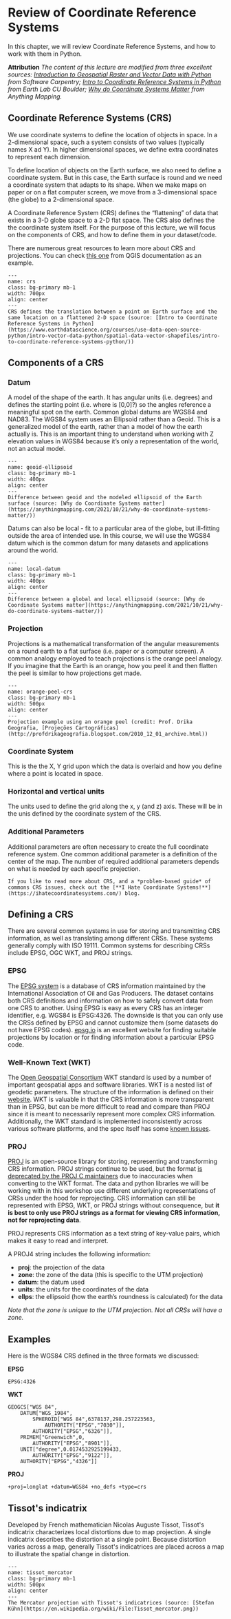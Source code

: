 # Review of Coordinate Reference Systems

In this chapter, we will review Coordinate Reference Systems, and how to work with them in Python. 

**Attribution**
*The content of this lecture are modified from three excellent sources: [Introduction to Geospatial Raster and Vector Data with Python](https://carpentries-incubator.github.io/geospatial-python/03-crs.html) from Software Carpentry; [Intro to Coordinate Reference Systems in Python](https://www.earthdatascience.org/courses/use-data-open-source-python/intro-vector-data-python/spatial-data-vector-shapefiles/intro-to-coordinate-reference-systems-python/) from Earth Lab CU Boulder; [Why do Coordinate Systems Matter](https://anythingmapping.com/2021/10/21/why-do-coordinate-systems-matter/) from Anything Mapping.*

## Coordinate Reference Systems (CRS)

We use coordinate systems to define the location of objects in space. In a 2-dimensional space, such a system consists of two values (typically names X ad Y). In higher dimensional spaces, we define extra coordinates to represent each dimension. 

To define location of objects on the Earth surface, we also need to define a coordinate system. But in this case, the Earth surface is round and we need a coordinate system that adapts to its shape. When we make maps on paper or on a flat computer screen, we move from a 3-dimensional space (the globe) to a 2-dimensional space. 

A Coordinate Reference System (CRS) defines the “flattening” of data that exists in a 3-D globe space to a 2-D flat space. The CRS also defines the the coordinate system itself. For the purpose of this lecture, we will focus on the components of CRS, and how to define them in your dataset/code. 

There are numerous great resources to learn more about CRS and projections. You can check [this one](https://docs.qgis.org/3.28/en/docs/gentle_gis_introduction/coordinate_reference_systems.html) from QGIS documentation as an example. 

```{figure} ../lectures/figures/what-is-a-crs.png
---
name: crs
class: bg-primary mb-1
width: 700px
align: center
---
CRS defines the translation between a point on Earth surface and the same location on a flattened 2-D space (source: [Intro to Coordinate Reference Systems in Python](https://www.earthdatascience.org/courses/use-data-open-source-python/intro-vector-data-python/spatial-data-vector-shapefiles/intro-to-coordinate-reference-systems-python/)) 
```

## Components of a CRS

### Datum 

A model of the shape of the earth. It has angular units (i.e. degrees) and defines the starting point (i.e. where is [0,0]?) so the angles reference a meaningful spot on the earth. Common global datums are WGS84 and NAD83. The WGS84 system uses an Ellipsoid rather than a Geoid. This is a generalized model of the earth, rather than a model of how the earth actually is. This is an important thing to understand when working with Z elevation values in WGS84 because it’s only a representation of the world, not an actual model.

```{figure} ../lectures/figures/geoid-ellipsoid.png
---
name: geoid-ellipsoid
class: bg-primary mb-1
width: 400px
align: center
---
Difference between geoid and the modeled ellipsoid of the Earth surface (source: [Why do Coordinate Systems matter](https://anythingmapping.com/2021/10/21/why-do-coordinate-systems-matter/)) 
```

Datums can also be local - fit to a particular area of the globe, but ill-fitting outside the area of intended use. In this course, we will use the WGS84 datum which is the common datum for many datasets and applications around the world. 


```{figure} ../lectures/figures/local-datum.png
---
name: local-datum
class: bg-primary mb-1
width: 400px
align: center
---
Difference between a global and local ellipsoid (source: [Why do Coordinate Systems matter](https://anythingmapping.com/2021/10/21/why-do-coordinate-systems-matter/)) 
```


### Projection

Projections is a mathematical transformation of the angular measurements on a round earth to a flat surface (i.e. paper or a computer screen). A common analogy employed to teach projections is the orange peel analogy. If you imagine that the Earth is an orange, how you peel it and then flatten the peel is similar to how projections get made.

```{figure} ../lectures/figures/orange-peel-earth.jpg
---
name: orange-peel-crs
class: bg-primary mb-1
width: 500px
align: center
---
Projection example using an orange peel (credit: Prof. Drika Geografia, [Projeções Cartográficas](http://profdrikageografia.blogspot.com/2010_12_01_archive.html)) 
```

### Coordinate System

This is the the X, Y grid upon which the data is overlaid and how you define where a point is located in space.

### Horizontal and vertical units

The units used to define the grid along the x, y (and z) axis. These will be in the unis defined by the coordinate system of the CRS. 

### Additional Parameters

Additional parameters are often necessary to create the full coordinate reference system. One common additional parameter is a definition of the center of the map. The number of required additional parameters depends on what is needed by each specific projection.

```{admonition} Further Reading
If you like to read more about CRS, and a *problem-based guide* of commons CRS issues, check out the [**I Hate Coordinate Systems!**](https://ihatecoordinatesystems.com/) blog. 
```

## Defining a CRS

There are several common systems in use for storing and transmitting CRS information, as well as translating among different CRSs. These systems generally comply with ISO 19111. Common systems for describing CRSs include EPSG, OGC WKT, and PROJ strings.


### EPSG

The [EPSG system](https://epsg.org/home.html) is a database of CRS information maintained by the International Association of Oil and Gas Producers. The dataset contains both CRS definitions and information on how to safely convert data from one CRS to another. Using EPSG is easy as every CRS has an integer identifier, e.g. WGS84 is EPSG:4326. The downside is that you can only use the CRSs defined by EPSG and cannot customize them (some datasets do not have EPSG codes). [epsg.io](https://epsg.io/) is an excellent website for finding suitable projections by location or for finding information about a particular EPSG code.

### Well-Known Text (WKT)

The [Open Geospatial Consortium](https://www.ogc.org/) WKT standard is used by a number of important geospatial apps and software libraries. WKT is a nested list of geodetic parameters. The structure of the information is defined on their [website](https://www.opengeospatial.org/standards/wkt-crs). WKT is valuable in that the CRS information is more transparent than in EPSG, but can be more difficult to read and compare than PROJ since it is meant to necessarily represent more complex CRS information. Additionally, the WKT standard is implemented inconsistently across various software platforms, and the spec itself has some [known issues](https://gdal.org/tutorials/wktproblems.html).

### PROJ

[PROJ](https://proj4.org/) is an open-source library for storing, representing and transforming CRS information. PROJ strings continue to be used, but the format [is deprecated by the PROJ C maintainers](https://proj.org/faq.html#what-is-the-best-format-for-describing-coordinate-reference-systems) due to inaccuracies when converting to the WKT format. The data and python libraries we will be working with in this workshop use different underlying representations of CRSs under the hood for reprojecting. CRS information can still be represented with EPSG, WKT, or PROJ strings without consequence, but **it is best to only use PROJ strings as a format for viewing CRS information, not for reprojecting data**.

PROJ represents CRS information as a text string of key-value pairs, which makes it easy to read and interpret.

A PROJ4 string includes the following information:

- **proj**: the projection of the data
- **zone**: the zone of the data (this is specific to the UTM projection)
- **datum**: the datum used
- **units**: the units for the coordinates of the data
- **ellps**: the ellipsoid (how the earth’s roundness is calculated) for the data

*Note that the zone is unique to the UTM projection. Not all CRSs will have a zone.*

## Examples

Here is the WGS84 CRS defined in the three formats we discussed:

**EPSG**
```
EPSG:4326
```

**WKT**
```
GEOGCS["WGS 84",
    DATUM["WGS_1984",
        SPHEROID["WGS 84",6378137,298.257223563,
            AUTHORITY["EPSG","7030"]],
        AUTHORITY["EPSG","6326"]],
    PRIMEM["Greenwich",0,
        AUTHORITY["EPSG","8901"]],
    UNIT["degree",0.0174532925199433,
        AUTHORITY["EPSG","9122"]],
    AUTHORITY["EPSG","4326"]]
```

**PROJ**
```
+proj=longlat +datum=WGS84 +no_defs +type=crs
```

## Tissot's indicatrix

Developed by French mathematician Nicolas Auguste Tissot, Tissot's indicatrix characterizes local distortions due to map projection. A single indicatrix describes the distortion at a single point. Because distortion varies across a map, generally Tissot's indicatrices are placed across a map to illustrate the spatial change in distortion.


```{figure} ../lectures/figures/Tissot_mercator.png
---
name: tissot_mercator
class: bg-primary mb-1
width: 500px
align: center
---
The Mercator projection with Tissot's indicatrices (source: [Stefan Kühn](https://en.wikipedia.org/wiki/File:Tissot_mercator.png)) 
```

<p>&nbsp;</p>